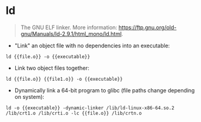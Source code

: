 # ld

> The GNU ELF linker.
> More information: <https://ftp.gnu.org/old-gnu/Manuals/ld-2.9.1/html_mono/ld.html>.

- "Link" an object file with no dependencies into an executable:

`ld {{file.o}} -o {{executable}}`

- Link two object files together:

`ld {{file.o}} {{file1.o}} -o {{executable}}`

- Dynamically link a 64-bit program to glibc (file paths change depending on system):

`ld -o {{executable}} -dynamic-linker /lib/ld-linux-x86-64.so.2 /lib/crt1.o /lib/crti.o -lc {{file.o}} /lib/crtn.o`
